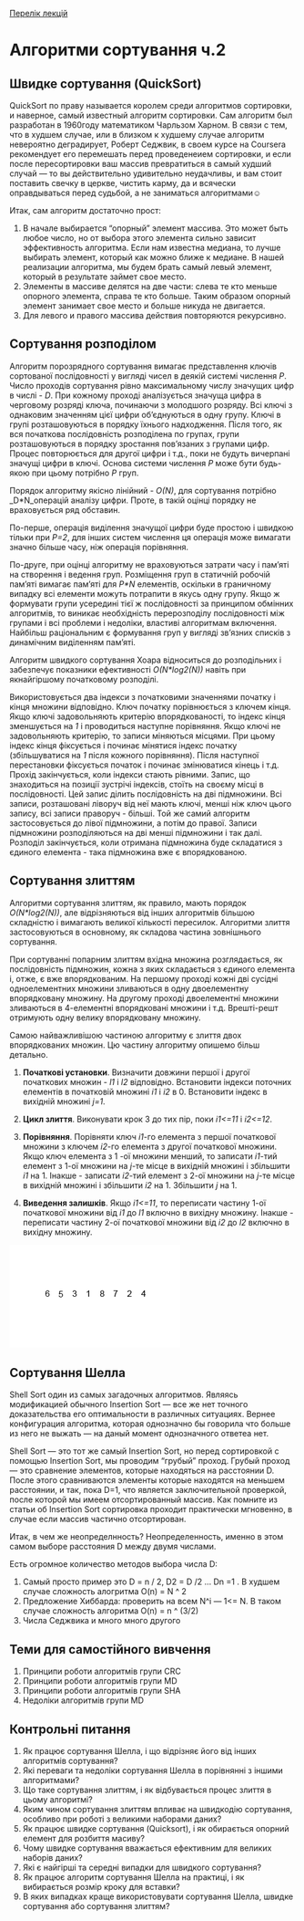 [Перелік лекцій](README.md)

# Алгоритми сортування ч.2

## Швидке сортування (QuickSort)

QuickSort по праву называется королем среди алгоритмов сортировки, и наверное, самый известный алгоритм сортировки. Сам алгоритм был разработан в 1960году математиком Чарльзом Харном. В связи с тем, что в худшем случае, или в близком к худшему случае алгоритм невероятно деградирует, Роберт Седжвик, в своем курсе на Coursera рекомендует его перемешать перед проведенеием сортировки, и если после пересортировки ваш массив превратиться в самый худший случай — то вы действительно удивительно неудачливы, и вам стоит поставить свечку в церкве, чистить карму, да и всячески оправдываться перед судьбой, а не заниматься алгоритмами☺

Итак, сам алгоритм достаточно прост:

1. В начале выбирается “опорный” элемент массива. Это может быть любое число, но от выбора этого элемента сильно зависит эффективность алгоритма. Если нам известна медиана, то лучше выбирать элемент, который как можно ближе к медиане. В нашей реализации алгоритма, мы будем брать самый левый элемент, который в результате займет свое место.
2. Элементы в массиве делятся на две части: слева те кто меньше опорного элемента, справа те кто больше. Таким образом опорный элемент занимает свое место и больше никуда не двигается.
3. Для левого и правого массива действия повторяются рекурсивно.

## Сортування розподілом

Алгоритм порозрядного сортування вимагає представлення ключів сортованої послідовності у вигляді чисел в деякій системі числення _P_. Число проходів сортування рівно максимальному числу значущих цифр в числі - _D_. При кожному проході аналізується значуща цифра в черговому розряді ключа, починаючи з молодшого розряду. Всі ключі з однаковим значенням цієї цифри об’єднуються в одну групу. Ключі в групі розташовуються в порядку їхнього надходження. Після того, як вся початкова послідовність розподілена по групах, групи розташовуються в порядку зростання пов’язаних з групами цифр. Процес повторюється для другої цифри і т.д., поки не будуть вичерпані значущі цифри в ключі. Основа системи числення _P_ може бути будь-якою при цьому потрібно _P_ груп.

Порядок алгоритму якісно лінійний - _O(N)_, для сортування потрібно _D\*N_операцій аналізу цифри. Проте, в такій оцінці порядку не враховується ряд обставин.

По-перше, операція виділення значущої цифри буде простою і швидкою тільки при _P=2_, для інших систем числення ця операція може вимагати значно більше часу, ніж операція порівняння.

По-друге, при оцінці алгоритму не враховуються затрати часу і пам’яті на створення і ведення груп. Розміщення груп в статичній робочій пам’яті вимагає пам’яті для _P\*N_ елементів, оскільки в граничному випадку всі елементи можуть потрапити в якусь одну групу. Якщо ж формувати групи усередині тієї ж послідовності за принципом обмінних алгоритмів, то виникає необхідність перерозподілу послідовності між групами і всі проблеми і недоліки, властиві алгоритмам включення. Найбільш раціональним є формування груп у вигляді зв’язних списків з динамічним виділенням пам’яті.

Алгоритм швидкого сортування Хоара відноситься до розподільних і забезпечує показники ефективності _O(N\*log2(N))_ навіть при якнайгіршому початковому розподілі.

Використовується два індекси з початковими значеннями початку і кінця множини відповідно. Ключ початку порівнюється з ключем кінця. Якщо ключі задовольняють критерію впорядкованості, то індекс кінця зменшується на _1_ і проводиться наступне порівняння. Якщо ключі не задовольняють критерію, то записи міняються місцями. При цьому індекс кінця фіксується і починає мінятися індекс початку (збільшуватися на _1_ після кожного порівняння). Після наступної перестановки фіксується початок і починає змінюватися кінець і т.д. Прохід закінчується, коли індекси стають рівними. Запис, що знаходиться на позиції зустрічі індексів, стоїть на своєму місці в послідовності. Цей запис ділить послідовність на дві підмножини. Всі записи, розташовані ліворуч від неї мають ключі, менші ніж ключ цього запису, всі записи праворуч - більші. Той же самий алгоритм застосовується до лівої підмножини, а потім до правої. Записи підмножини розподіляються на дві менші підмножини і так далі. Розподіл закінчується, коли отримана підмножина буде складатися з єдиного елемента - така підмножина вже є впорядкованою.

## Сортування злиттям

Алгоритми сортування злиттям, як правило, мають порядок _O(N\*log2(N))_, але відрізняються від інших алгоритмів більшою складністю і вимагають великої кількості пересилок. Алгоритми злиття застосовуються в основному, як складова частина зовнішнього сортування.

При сортуванні попарним злиттям вхідна множина розглядається, як послідовність підмножин, кожна з яких складається з єдиного елемента і, отже, є вже впорядкованим. На першому проході кожні дві сусідні одноелементних множини зливаються в одну двоелементну впорядковану множину. На другому проході двоелементні множини зливаються в 4-елементні впорядковані множини і т.д. Врешті-решт отримують одну велику впорядковану множину.

Самою найважливішою частиною алгоритму є злиття двох впорядкованих множин. Цю частину алгоритму опишемо більш детально.

1. **Початкові установки**. Визначити довжини першої і другої початкових множин - _l1_ і _l2_ відповідно. Встановити індекси поточних елементів в початковій множині _і1_ і _і2_ в 0. Встановити індекс в вихідній множині _j=1_.

2. **Цикл злиття**. Виконувати крок 3 до тих пір, поки _і1<=11_ і _і2<=12_.

3. **Порівняння**. Порівняти ключ _і1_\-го елемента з першої початкової множини з ключем _і2_\-го елемента з другої початкової множини. Якщо ключ елемента з 1 -ої множини менший, то записати _і1_\-тий елемент з 1-ої множини на _j_\-те місце в вихідній множині і збільшити _і1_ на 1. Інакше - записати _і2_\-тий елемент з 2-ої множини на _j_\-те місце в вихідній множині і збільшити _і2_ на 1. Збільшити _j_ на 1.

4. **Виведення залишків**. Якщо _і1<=11_, то переписати частину 1-ої початкової множини від _і1_ до _l1_ включно в вихідну множину. Інакше - переписати частину 2-ої початкової множини від _і2_ до _l2_ включно в вихідну множину.

![](img/lec-14/14-020.gif)


## Сортування Шелла

Shell Sort один из самых загадочных алгоритмов. Являясь модификацией обычного Insertion Sort — все же нет точного доказательства его оптимальности в различных ситуациях. Вернее конфигурация алгоритма, которая однозначно бы говорила что больше из него не выжать — на даный момент однозначного ответеа нет.

Shell Sort — это тот же самый Insertion Sort, но перед сортировкой с помощью Insertion Sort, мы проводим “грубый” проход. Грубый проход — это сравнение элементов, которые находяться на расстоянии D. После этого сравниваются элементы которые находятся на меньшем расстоянии, и так, пока D=1, что является заключительной проверкой, после которой мы имеем отсортированный массив. Как помните из статьи об Insertion Sort сортировка проходит практически мгновенно, в случае если массив частично отсортирован.

Итак, в чем же неопределнность? Неопределенность, именно в этом самом выборе расстояния D между двумя числами.

Есть огромное количество методов выбора числа D:

1. Самый просто пример это D = n / 2, D2 = D /2 … Dn =1 . В худшем случае сложность алогритма O(n) = N ^ 2
2. Предложение Хиббарда: проверить на всем N^i — 1<= N. В таком случае сложность алгоритма O(n) = n ^ (3/2)
3. Числа Седжвика и много много другого

## Теми для самостійного вивчення

1.  Принципи роботи алгоритмів групи CRC
2.  Принципи роботи алгоритмів групи MD
3.  Принципи роботи алгоритмів групи SHA
4.  Недоліки алгоритмів групи MD

## Контрольні питання

1.  Як працює сортування Шелла, і що відрізняє його від інших алгоритмів сортування?
2.  Які переваги та недоліки сортування Шелла в порівнянні з іншими алгоритмами?
3.  Що таке сортування злиттям, і як відбувається процес злиття в цьому алгоритмі?
4.  Яким чином сортування злиттям впливає на швидкодію сортування, особливо при роботі з великими наборами даних?
5.  Як працює швидке сортування (Quicksort), і як обирається опорний елемент для розбиття масиву?
6.  Чому швидке сортування вважається ефективним для великих наборів даних?
7.  Які є найгірші та середні випадки для швидкого сортування?
8.  Як працює алгоритм сортування Шелла на практиці, і як вибирається розмір кроку для вставки?
9.  В яких випадках краще використовувати сортування Шелла, швидке сортування або сортування злиттям?